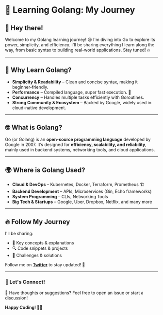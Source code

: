 # 🚀 Learning Golang: My Journey

## 👋 Hey there!
Welcome to my Golang learning journey! 😃 I'm diving into Go to explore its power, simplicity, and efficiency. I'll be sharing everything I learn along the way, from basic syntax to building real-world applications. Stay tuned! 🔥

---

## 🤔 Why Learn Golang?
- **Simplicity & Readability** – Clean and concise syntax, making it beginner-friendly.
- **Performance** – Compiled language, super fast execution. 🚀
- **Concurrency** – Handles multiple tasks efficiently with Goroutines.
- **Strong Community & Ecosystem** – Backed by Google, widely used in cloud-native development.

---

## 🤓 What is Golang?
Go (or Golang) is an **open-source programming language** developed by Google in 2007. It’s designed for **efficiency, scalability, and reliability**, mainly used in backend systems, networking tools, and cloud applications.

---

## 🌍 Where is Golang Used?
- **Cloud & DevOps** – Kubernetes, Docker, Terraform, Prometheus 🏗️
- **Backend Development** – APIs, Microservices (Gin, Echo frameworks)
- **System Programming** – CLIs, Networking Tools
- **Big Tech & Startups** – Google, Uber, Dropbox, Netflix, and many more

---

## 🔥 Follow My Journey
I'll be sharing:
- 📌 Key concepts & explanations
- 🔍 Code snippets & projects
- 📝 Challenges & solutions

Follow me on **[Twitter](https://twitter.com/yourhandle)** to stay updated! 🚀

---

### 📢 Let's Connect!
💬 Have thoughts or suggestions? Feel free to open an issue or start a discussion!

**Happy Coding! 🚀😃**